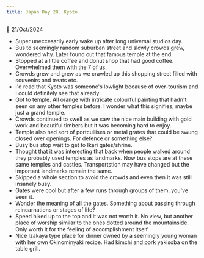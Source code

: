 ```yaml
---
title: Japan Day 28. Kyoto
---
```

🌱
21/Oct/2024

- Super uneccesarily early wake up after long universal studios day.
- Bus to seemingly random suburban street and slowly crowds grew, wondered why. Later found out that famous temple at the end.
- Stopped at a little coffee and donut shop that had good coffee. Overwhelmed them with the 7 of us.
- Crowds grew and grew as we crawled up this shopping street filled with souvenirs and treats etc.
- I'd read that Kyoto was someone's lowlight because of over-tourism and I could definitely see that already.
- Got to temple. All orange with intricate colourful painting that hadn't seen on any other temples before. I wonder what this signifies, maybe just a grand temple.
- Crowds continued to swell as we saw the nice main building with gold work and beautiful timbers but it was becoming hard to enjoy.
- Temple also had sort of portcullises or metal grates that could be swung closed over openings. For defence or something else?
- Busy bus stop wait to get to Ikari gates/shrine.
- Thought that it was interesting that back when people walked around they probably used temples as landmarks. Now bus stops are at these same temples and castles. Transportstion may have changed but the important landmarks remain the same.
- Skipped a whole section to avoid the crowds and even then it was still insanely busy.
- Gates were cool but after a few runs through groups of them, you've seen it. 
- Wonder the meaning of all the gates. Something about passing through reincarnations or stages of life?
- Speed hiked up to the top and it was not worth it. No view, but another place of worship similar to the ones dotted around the mountainside. Only worth it for the feeling of accomplishment itself.
- Nice Izakaya type place for dinner owned by a seemingly young woman with her own Okinominyaki recipe. Had kimchi and pork yakisoba on the table grill.
